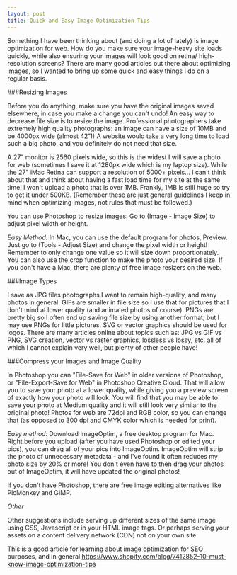 ```yaml
---
layout: post
title: Quick and Easy Image Optimization Tips
---
```


Something I have been thinking about (and doing a lot of lately) is image optimization for web. How do you make sure your image-heavy site loads quickly, while also ensuring your images will look good on retina/ high-resolution screens? There are many good articles out there about optimizing images, so I wanted to bring up some quick and easy things I do on a regular basis.

###Resizing Images

Before you do anything, make sure you have the original images saved elsewhere, in case you make a change you can't undo! An easy way to decrease file size is to resize the image. Professional photographers take extremely high quality photographs: an image can have a size of 10MB and be 4000px wide (almost 42"!) A website would take a very long time to load such a big photo, and you definitely do not need that size.

A 27" monitor is 2560 pixels wide, so this is the widest I will save a photo for web (sometimes I save it at 1280px wide which is my laptop size). While the 27" iMac Retina can support a resolution of 5000+ pixels... I can't think about that and think about having a fast load time for my site at the same time! I won't upload a photo that is over 1MB. Frankly, 1MB is still huge so try to get it under 500KB. (Remember these are just general guidelines I keep in mind when optimizing images, not rules that must be followed.)

You can use Photoshop to resize images: Go to (Image - Image Size) to adjust pixel width or height.

*Easy Method:* In Mac, you can use the default program for photos, Preview. Just go to (Tools - Adjust Size) and change the pixel width or height! Remember to only change one value so it will size down proportionately. You can also use the crop function to make the photo your desired size. If you don't have a Mac, there are plenty of free image resizers on the web.
 
###Image Types

I save as JPG files photographs I want to remain high-quality, and many photos in general. GIFs are smaller in file size so I use that for pictures that I don't mind at lower quality (and animated photos of course). PNGs are pretty big so I often end up saving file size by using another format, but I may use PNGs for little pictures. SVG or vector graphics should be used for logos. There are many articles online about topics such as: JPG vs GIF vs PNG, SVG creation, vector vs raster graphics, lossless vs lossy, etc. all of which I cannot explain very well, but plenty of other people have!

###Compress your Images and Image Quality

In Photoshop you can "File-Save for Web" in older versions of Photoshop, or "File-Export-Save for Web" in Photoshop Creative Cloud. That will allow you to save your photo at a lower quality, while giving you a preview screen of exactly how your photo will look. You will find that you may be able to save your photo at Medium quality and it will still look very similar to the original photo! Photos for web are 72dpi and RGB color, so you can change that (as opposed to 300 dpi and CMYK color which is needed for print).

*Easy method:* Download ImageOptim, a free desktop program for Mac. Right before you upload (after you have used Photoshop or edited your pics), you can drag all of your pics into ImageOptim. ImageOptim will strip the photo of unnecessary metadata - and I've found it often reduces my photo size by 20% or more! You don't even have to then drag your photos out of ImageOptim, it will have updated the original photos!

If you don't have Photoshop, there are free image editing alternatives like PicMonkey and GIMP.

*Other*

Other suggestions include serving up different sizes of the same image using CSS, Javascript or in your HTML image tags. Or perhaps serving your assets on a content delivery network (CDN) not on your own site. 

This is a good article for learning about image optimization for SEO purposes, and in general
https://www.shopify.com/blog/7412852-10-must-know-image-optimization-tips

